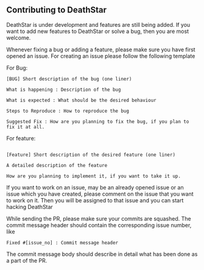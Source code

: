 ## Contributing to DeathStar

DeathStar is under development and features are still being added. If you want to add new features to DeathStar or solve a bug, then you are most welcome.

Whenever fixing a bug or adding a feature, please make sure you have first opened an issue. For creating an issue please follow the
following template

For Bug:

```
[BUG] Short description of the bug (one liner)

What is happening : Description of the bug

What is expected : What should be the desired behaviour

Steps to Reproduce : How to reproduce the bug

Suggested Fix : How are you planning to fix the bug, if you plan to fix it at all.

```

For feature:

```

[Feature] Short description of the desired feature (one liner)

A detailed description of the feature

How are you planning to implement it, if you want to take it up.

```

If you want to work on an issue, may be an already opened issue or an issue which you have created, please comment on the issue that
you want to work on it. Then you will be assigned to that issue and you can start hacking DeathStar

While sending the PR, please make sure your commits are squashed. The commit message header should contain the corresponding issue number, like

```
Fixed #[issue_no] : Commit message header

```

The commit message body should describe in detail what has been done as a part of the PR.


